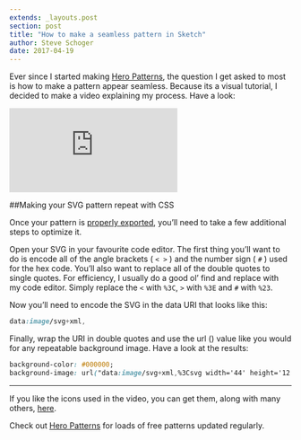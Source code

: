 ```yaml
---
extends: _layouts.post
section: post
title: "How to make a seamless pattern in Sketch"
author: Steve Schoger
date: 2017-04-19
---
```



Ever since I started making [Hero Patterns](http://www.heropatterns.com), the question I get asked to most is how to make a pattern appear seamless. Because its a visual tutorial, I decided to make a video explaining my process. Have a look:

<div class="video-embed">
	<iframe src="https://player.vimeo.com/video/213873355" frameborder="0" webkitallowfullscreen mozallowfullscreen allowfullscreen></iframe>
</div>

##Making your SVG pattern repeat with CSS

Once your pattern is [properly exported](/2017/03/20/my-workflow-for-exporting-cleaner-svg-icons-in-sketch), you’ll need to take a few additional steps to optimize it. 

Open your SVG in your favourite code editor. The first thing you’ll want to do is encode all of the angle brackets ( `< >` )  and the number sign ( `#` ) used for the hex code. You’ll also want to replace all of the double quotes to single quotes. For efficiency, I usually do a good ol’ find and replace with my code editor. Simply replace the `<` with `%3C`, `>` with `%3E` and `#` with `%23`.  

Now you’ll need to encode the SVG in the data URI that looks like this: 

```css
data:image/svg+xml,
```

Finally, wrap the URI in double quotes and use the url () value like you would for any repeatable background image. Have a look at the results: 

```css
background-color: #000000;
background-image: url("data:image/svg+xml,%3Csvg width='44' height='12' viewBox='0 0 44 12' xmlns='http://www.w3.org/2000/svg'%3E%3Cpath d='M20 12v-2L0 0v10l4 2h16zm18 0l4-2V0L22 10v2h16zM20 0v8L4 0h16zm18 0L22 8V0h16z' fill='%23FFFFFF' fill-rule='evenodd'/%3E%3C/svg%3E");
```

---

If you like the icons used in the video, you can get them, along with many others, [here](http://www.heroicons.com).

Check out [Hero Patterns](http://www.heropatterns.com) for loads of free patterns updated regularly. 